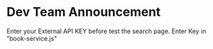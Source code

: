 # Dev Team Announcement


Enter your External API KEY before test the search page. Enter Key in "book-service.js"

